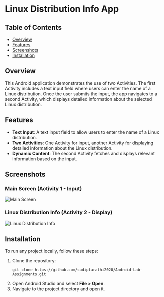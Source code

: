 <h1 id="linux-distribution-info-app">Linux Distribution Info App</h1>
<h2 id="table-of-contents">Table of Contents</h2>
<ul>
<li><a href="#overview">Overview</a></li>
<li><a href="#features">Features</a></li>
<li><a href="#screenshots">Screenshots</a></li>
<li><a href="#installation">Installation</a></li>
</ul>
<h2 id="overview">Overview</h2>
<p>This Android application demonstrates the use of two Activities. The first Activity includes a text input field where users can enter the name of a Linux distribution. Once the user submits the input, the app navigates to a second Activity, which displays detailed information about the selected Linux distribution.</p>
<h2 id="features">Features</h2>
<ul>
<li><strong>Text Input</strong>: A text input field to allow users to enter the name of a Linux distribution.</li>
<li><strong>Two Activities</strong>: One Activity for input, another Activity for displaying detailed information about the Linux distribution.</li>
<li><strong>Dynamic Content</strong>: The second Activity fetches and displays relevant information based on the input.</li>
</ul>
<h2 id="screenshots">Screenshots</h2>
<h3 id="main-screen-activity-1-input-">Main Screen (Activity 1 - Input)</h3>
<p><img src="screenshot1.jpg" alt="Main Screen"></p>
<h3 id="linux-distribution-info-activity-2-display-">Linux Distribution Info (Activity 2 - Display)</h3>
<p><img src="screenshot2.jpg" alt="Linux Distribution Info"></p>

<h2 id="installation">Installation</h2>
<p>To run any project locally, follow these steps:</p>
<ol>
  <li>Clone the repository:
    <pre><code>git clone https://github.com/sudiptarathi2020/Android-Lab-Assignments.git</code></pre>
  </li>
  <li>Open Android Studio and select <strong>File &gt; Open</strong>.</li>
  <li>Navigate to the project directory and open it.</li>
</ol>


</li>
</ol>
